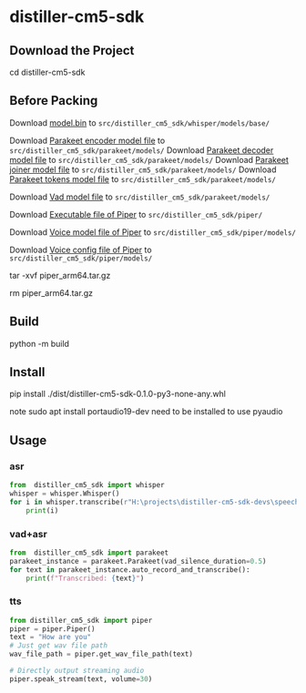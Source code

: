 # distiller-cm5-sdk

## Download the Project

cd distiller-cm5-sdk

## Before Packing
Download [model.bin](https://drive.google.com/file/d/1g3ab4ezOehtajecpRaHjy_uBlh6zNJN0/view?usp=sharing) to `src/distiller_cm5_sdk/whisper/models/base/`

Download [Parakeet encoder model file](https://huggingface.co/tommy1900/Parakeet-onnx/resolve/main/encoder.onnx) to `src/distiller_cm5_sdk/parakeet/models/`
Download [Parakeet decoder model file](https://huggingface.co/tommy1900/Parakeet-onnx/resolve/main/decoder.onnx) to `src/distiller_cm5_sdk/parakeet/models/`
Download [Parakeet joiner model file](https://huggingface.co/tommy1900/Parakeet-onnx/resolve/main/joiner.onnx) to `src/distiller_cm5_sdk/parakeet/models/`
Download [Parakeet tokens model file](https://huggingface.co/tommy1900/Parakeet-onnx/resolve/main/tokens.txt) to `src/distiller_cm5_sdk/parakeet/models/`

Download [Vad model file](https://github.com/k2-fsa/sherpa-onnx/releases/download/asr-models/silero_vad.onnx) to `src/distiller_cm5_sdk/parakeet/models/`    

Download [Executable file of Piper](https://github.com/rhasspy/piper/releases/download/v1.2.0/piper_arm64.tar.gz) to `src/distiller_cm5_sdk/piper/`

Download [Voice model file of Piper](https://huggingface.co/rhasspy/piper-voices/resolve/v1.0.0/en/en_US/amy/medium/en_US-amy-medium.onnx?download=true) to `src/distiller_cm5_sdk/piper/models/`

Download [Voice config file of Piper](https://huggingface.co/rhasspy/piper-voices/resolve/v1.0.0/en/en_US/amy/medium/en_US-amy-medium.onnx.json?download=true) to `src/distiller_cm5_sdk/piper/models/`

tar -xvf piper_arm64.tar.gz

rm piper_arm64.tar.gz

## Build
python -m build

## Install
pip install ./dist/distiller-cm5-sdk-0.1.0-py3-none-any.whl

note sudo apt install portaudio19-dev need to be installed to use pyaudio

## Usage
### asr
```python
from  distiller_cm5_sdk import whisper
whisper = whisper.Whisper()
for i in whisper.transcribe(r"H:\projects\distiller-cm5-sdk-devs\speech.wav"):
    print(i)
```

### vad+asr
```python
from  distiller_cm5_sdk import parakeet
parakeet_instance = parakeet.Parakeet(vad_silence_duration=0.5)
for text in parakeet_instance.auto_record_and_transcribe():
    print(f"Transcribed: {text}")
```

### tts
```python
from distiller_cm5_sdk import piper
piper = piper.Piper()
text = "How are you"
# Just get wav file path
wav_file_path = piper.get_wav_file_path(text)

# Directly output streaming audio 
piper.speak_stream(text, volume=30)
```
